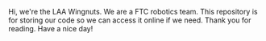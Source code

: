 Hi, we're the LAA Wingnuts. We are a FTC robotics team. This repository is for storing our code so we can access it online if we need. Thank you for reading. Have a nice day! 
